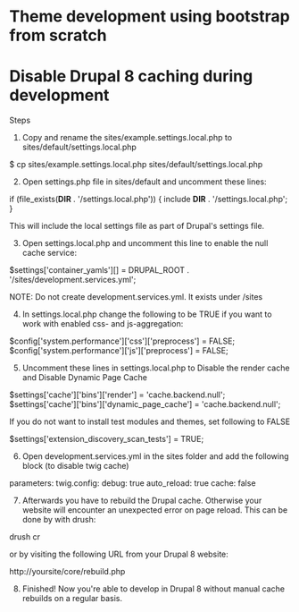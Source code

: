 # Theme development using bootstrap from scratch

# Disable Drupal 8 caching during development

Steps
1. Copy and rename the sites/example.settings.local.php to sites/default/settings.local.php

$ cp sites/example.settings.local.php sites/default/settings.local.php

2. Open settings.php file in sites/default and uncomment these lines:

 if (file_exists(__DIR__ . '/settings.local.php')) {
   include __DIR__ . '/settings.local.php';
 }

 This will include the local settings file as part of Drupal's settings file.

3. Open settings.local.php and uncomment this line to enable the null cache service:

$settings['container_yamls'][] = DRUPAL_ROOT . '/sites/development.services.yml';

NOTE: Do not create development.services.yml. It exists under /sites

4. In settings.local.php change the following to be TRUE if you want to work with enabled css- and js-aggregation:

$config['system.performance']['css']['preprocess'] = FALSE;
$config['system.performance']['js']['preprocess'] = FALSE;

5. Uncomment these lines in settings.local.php to Disable the render cache and Disable Dynamic Page Cache

$settings['cache']['bins']['render'] = 'cache.backend.null';
$settings['cache']['bins']['dynamic_page_cache'] = 'cache.backend.null';

If you do not want to install test modules and themes, set following to FALSE

$settings['extension_discovery_scan_tests'] = TRUE;

6. Open development.services.yml in the sites folder and add the following block (to disable twig cache)

parameters:
  twig.config:
    debug: true
    auto_reload: true
    cache: false

7. Afterwards you have to rebuild the Drupal cache. Otherwise your website will encounter an unexpected error on page reload. This can be done by with drush:

drush cr

or by visiting the following URL from your Drupal 8 website:

http://yoursite/core/rebuild.php

8. Finished! Now you're able to develop in Drupal 8 without manual cache rebuilds on a regular basis.
